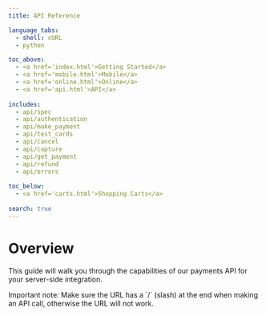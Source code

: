 ```yaml
---
title: API Reference

language_tabs:
  - shell: cURL
  - python

toc_above:
  - <a href='index.html'>Getting Started</a>
  - <a href='mobile.html'>Mobile</a>
  - <a href='online.html'>Online</a>
  - <a href='api.html'>API</a>
  
includes:
  - api/spec
  - api/authentication
  - api/make_payment
  - api/test_cards
  - api/cancel
  - api/capture
  - api/get_payment
  - api/refund
  - api/errors
  
toc_below:
  - <a href='carts.html'>Shopping Carts</a>
  
search: true
---
```

# Overview

This guide will walk you through the capabilities of our payments API for your server-side integration.

Important note: Make sure the URL has a ´/´ (slash) at the end when making an API call, otherwise the URL will not work.


